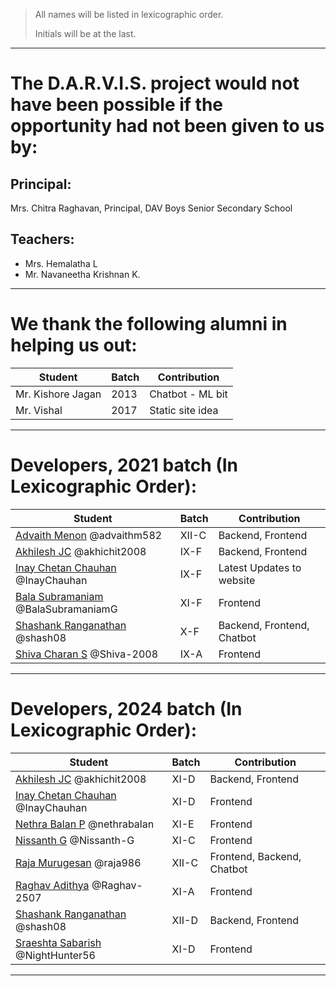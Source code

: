 > All names will be listed in lexicographic order.
>
> Initials will be at the last.

---

# The D.A.R.V.I.S. project would not have been possible if the opportunity had not been given to us by:

## Principal:
Mrs. Chitra Raghavan, Principal, DAV Boys Senior Secondary School

## Teachers:
 - Mrs. Hemalatha L
 - Mr. Navaneetha Krishnan K.

---

# We thank the following alumni in helping us out:
Student | Batch | Contribution
--------|-------|--------------
Mr. Kishore Jagan | 2013 | Chatbot - ML bit
Mr. Vishal | 2017 | Static site idea

---


# Developers, 2021 batch (In Lexicographic Order):
Student | Batch | Contribution
--------|-------|--------------
[Advaith Menon](https://github.com/advaithm582) @advaithm582 | XII-C | Backend, Frontend
[Akhilesh JC](https://github.com/akhichit2008) @akhichit2008 | IX-F | Backend, Frontend
[Inay Chetan Chauhan](https://github.com/InayChauhan) @InayChauhan | IX-F | Latest Updates to website
[Bala Subramaniam](https://github.com/BalaSubramaniamG) @BalaSubramaniamG | XI-F | Frontend
[Shashank Ranganathan](https://github.com/shash08) @shash08 | X-F | Backend, Frontend, Chatbot
[Shiva Charan S](https://github.com/Shiva-2008) @Shiva-2008 | IX-A | Frontend


---

# Developers, 2024 batch (In Lexicographic Order):
Student | Batch | Contribution
--------|-------|--------------
[Akhilesh JC](https://github.com/akhichit2008) @akhichit2008 | XI-D | Backend, Frontend
[Inay Chetan Chauhan](https://github.com/InayChauhan) @InayChauhan | XI-D | Frontend
[Nethra Balan P](https://github.com/nethrabalan) @nethrabalan | XI-E | Frontend
[Nissanth G](https://github.com/Nissanth-G) @Nissanth-G | XI-C | Frontend
[Raja Murugesan](https://github.com/raja986) @raja986 | XII-C | Frontend, Backend, Chatbot
[Raghav Adithya](https://github.com/Raghav-2507) @Raghav-2507 | XI-A | Frontend
[Shashank Ranganathan](https://github.com/shash08) @shash08 | XII-D | Backend, Frontend
[Sraeshta Sabarish](https://github.com/NightHunter56) @NightHunter56 | XI-D | Frontend

---
